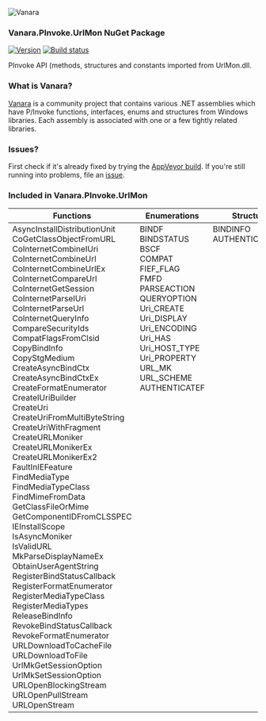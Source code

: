 ﻿![Vanara](https://github.com/dahall/Vanara/raw/master/docs/icons/VanaraHeading.png)
### Vanara.PInvoke.UrlMon NuGet Package
[![Version](https://img.shields.io/nuget/v/Vanara.PInvoke.UrlMon?label=NuGet&style=flat-square)](https://github.com/dahall/Vanara/releases)
[![Build status](https://img.shields.io/appveyor/build/dahall/vanara?label=AppVeyor%20build&style=flat-square)](https://ci.appveyor.com/project/dahall/vanara)

PInvoke API (methods, structures and constants imported from UrlMon.dll.

### What is Vanara?

[Vanara](https://github.com/dahall/Vanara) is a community project that contains various .NET assemblies which have P/Invoke functions, interfaces, enums and structures from Windows libraries. Each assembly is associated with one or a few tightly related libraries.

### Issues?

First check if it's already fixed by trying the [AppVeyor build](https://ci.appveyor.com/nuget/vanara-prerelease).
If you're still running into problems, file an [issue](https://github.com/dahall/Vanara/issues).

### Included in Vanara.PInvoke.UrlMon

Functions | Enumerations | Structures | Interfaces
--- | --- | --- | ---
AsyncInstallDistributionUnit<br>CoGetClassObjectFromURL<br>CoInternetCombineIUri<br>CoInternetCombineUrl<br>CoInternetCombineUrlEx<br>CoInternetCompareUrl<br>CoInternetGetSession<br>CoInternetParseIUri<br>CoInternetParseUrl<br>CoInternetQueryInfo<br>CompareSecurityIds<br>CompatFlagsFromClsid<br>CopyBindInfo<br>CopyStgMedium<br>CreateAsyncBindCtx<br>CreateAsyncBindCtxEx<br>CreateFormatEnumerator<br>CreateIUriBuilder<br>CreateUri<br>CreateUriFromMultiByteString<br>CreateUriWithFragment<br>CreateURLMoniker<br>CreateURLMonikerEx<br>CreateURLMonikerEx2<br>FaultInIEFeature<br>FindMediaType<br>FindMediaTypeClass<br>FindMimeFromData<br>GetClassFileOrMime<br>GetComponentIDFromCLSSPEC<br>IEInstallScope<br>IsAsyncMoniker<br>IsValidURL<br>MkParseDisplayNameEx<br>ObtainUserAgentString<br>RegisterBindStatusCallback<br>RegisterFormatEnumerator<br>RegisterMediaTypeClass<br>RegisterMediaTypes<br>ReleaseBindInfo<br>RevokeBindStatusCallback<br>RevokeFormatEnumerator<br>URLDownloadToCacheFile<br>URLDownloadToFile<br>UrlMkGetSessionOption<br>UrlMkSetSessionOption<br>URLOpenBlockingStream<br>URLOpenPullStream<br>URLOpenStream<br> | BINDF<br>BINDSTATUS<br>BSCF<br>COMPAT<br>FIEF_FLAG<br>FMFD<br>PARSEACTION<br>QUERYOPTION<br>Uri_CREATE<br>Uri_DISPLAY<br>Uri_ENCODING<br>Uri_HAS<br>Uri_HOST_TYPE<br>Uri_PROPERTY<br>URL_MK<br>URL_SCHEME<br>AUTHENTICATEF<br><br><br><br><br><br><br><br><br><br><br><br><br><br><br><br><br><br><br><br><br><br><br><br><br><br><br><br><br><br><br><br><br> | BINDINFO<br>AUTHENTICATEINFO<br><br><br><br><br><br><br><br><br><br><br><br><br><br><br><br><br><br><br><br><br><br><br><br><br><br><br><br><br><br><br><br><br><br><br><br><br><br><br><br><br><br><br><br><br><br><br><br> | IAuthenticate<br>IAuthenticateEx<br>IBindHost<br>IBinding<br>IBindStatusCallback<br>IInternetSession<br>IPersistMoniker<br>IUri<br>IUriBuilder<br><br><br><br><br><br><br><br><br><br><br><br><br><br><br><br><br><br><br><br><br><br><br><br><br><br><br><br><br><br><br><br><br><br><br><br><br><br><br><br><br>
